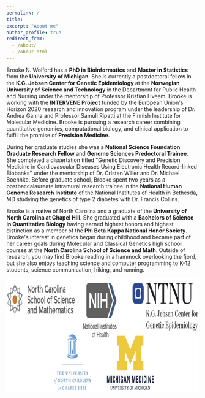 ```yaml
---
permalink: /
title:
excerpt: "About me"
author_profile: true
redirect_from: 
  - /about/
  - /about.html
---
```

 
Brooke N. Wolford has a **PhD in Bioinformatics** and **Master in Statistics** from the **University of Michigan**. She is currently a postdoctoral fellow in the **K.G. Jebsen Center for Genetic Epidemiology** at the **Norwegian University of Science and Technology** in the Department for Public Health and Nursing under the mentorship of Professor Kristian Hveem. Brooke is working with the **INTERVENE Project** funded by the European Union's Horizon 2020 research and innovation program under the leadership of Dr. Andrea Ganna and Professor Samuli Ripatti at the Finnish Institute for Molecular Medicine. Brooke is pursuing a research career combining quantitative genomics, computational biology, and clinical application to fulfill the promise of **Precision Medicine**. 

During her graduate studies she was a **National Science Foundation Graduate Research Fellow** and **Genome Sciences Predoctoral Trainee**. She completed a dissertation titled "Genetic Discovery and Precision Medicine in Cardiovascular Diseases Using Electronic Health Record-linked Biobanks" under the mentorship of Dr. Cristen Willer and Dr. Michael Boehnke. Before graduate school, Brooke spent two years as a postbaccalaureate intramural research trainee in the **National Human Genome Research Institute** of the National Institutes of Health in Bethesda, MD studying the genetics of type 2 diabetes with Dr. Francis Collins. 

Brooke is a native of North Carolina and a graduate of the **University of North Carolina at Chapel Hill**. She graduated with a **Bachelors of Science in Quantitative Biology** having earned highest honors and highest distinction as a member of the **Phi Beta Kappa National Honor Society**. Brooke's interest in genetics began during childhood and became part of her career goals during Molecular and Classical Genetics high school courses at the **North Carolina School of Science and Math**. Outside of research, you may find Brooke reading in a hammock overlooking the fjord, but she also enjoys teaching science and computer programming to K-12 students, science communication, hiking, and running.  
  
  
<center><img src="/images/logos.jpg" height="300"></center>  

